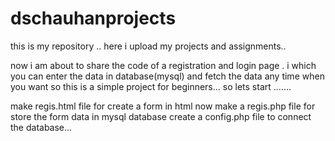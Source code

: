# dschauhanprojects
this is my repository ..
here i upload my projects and assignments..

now i am about to share the code of a registration and login page .
i which you can enter the data in database(mysql) and fetch the data any time when you want 
so this is a simple project for beginners...
so lets start .......

make regis.html file for create a form in html
now make a regis.php file for store the form data in mysql database 
create a config.php file to connect the database...

